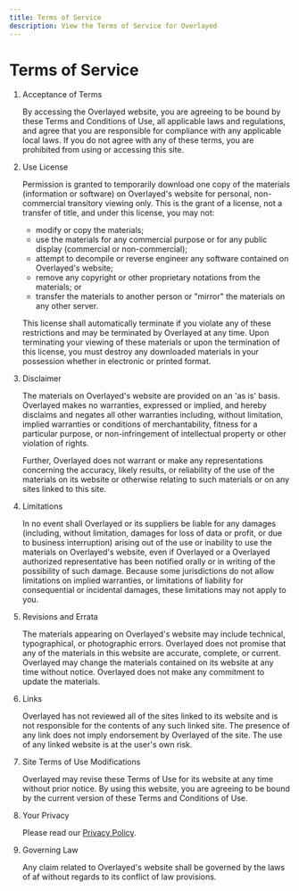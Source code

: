 ```yaml
---
title: Terms of Service
description: View the Terms of Service for Overlayed
---
```


# Terms of Service

1. Acceptance of Terms

   By accessing the Overlayed website, you are agreeing to be bound by these Terms and Conditions of Use, all applicable laws and regulations, and agree that you are responsible for compliance with any applicable local laws. If you do not agree with any of these terms, you are prohibited from using or accessing this site.

2. Use License

   Permission is granted to temporarily download one copy of the materials (information or software) on Overlayed's website for personal, non-commercial transitory viewing only. This is the grant of a license, not a transfer of title, and under this license, you may not:

   - modify or copy the materials;
   - use the materials for any commercial purpose or for any public display (commercial or non-commercial);
   - attempt to decompile or reverse engineer any software contained on Overlayed's website;
   - remove any copyright or other proprietary notations from the materials; or
   - transfer the materials to another person or "mirror" the materials on any other server.

   This license shall automatically terminate if you violate any of these restrictions and may be terminated by Overlayed at any time. Upon terminating your viewing of these materials or upon the termination of this license, you must destroy any downloaded materials in your possession whether in electronic or printed format.

3. Disclaimer

   The materials on Overlayed's website are provided on an 'as is' basis. Overlayed makes no warranties, expressed or implied, and hereby disclaims and negates all other warranties including, without limitation, implied warranties or conditions of merchantability, fitness for a particular purpose, or non-infringement of intellectual property or other violation of rights.

   Further, Overlayed does not warrant or make any representations concerning the accuracy, likely results, or reliability of the use of the materials on its website or otherwise relating to such materials or on any sites linked to this site.

4. Limitations

   In no event shall Overlayed or its suppliers be liable for any damages (including, without limitation, damages for loss of data or profit, or due to business interruption) arising out of the use or inability to use the materials on Overlayed's website, even if Overlayed or a Overlayed authorized representative has been notified orally or in writing of the possibility of such damage. Because some jurisdictions do not allow limitations on implied warranties, or limitations of liability for consequential or incidental damages, these limitations may not apply to you.

5. Revisions and Errata

   The materials appearing on Overlayed's website may include technical, typographical, or photographic errors. Overlayed does not promise that any of the materials in this website are accurate, complete, or current. Overlayed may change the materials contained on its website at any time without notice. Overlayed does not make any commitment to update the materials.

6. Links

   Overlayed has not reviewed all of the sites linked to its website and is not responsible for the contents of any such linked site. The presence of any link does not imply endorsement by Overlayed of the site. The use of any linked website is at the user's own risk.

7. Site Terms of Use Modifications

   Overlayed may revise these Terms of Use for its website at any time without prior notice. By using this website, you are agreeing to be bound by the current version of these Terms and Conditions of Use.

8. Your Privacy

   Please read our [Privacy Policy](/privacy).

9. Governing Law

   Any claim related to Overlayed's website shall be governed by the laws of af without regards to its conflict of law provisions.
